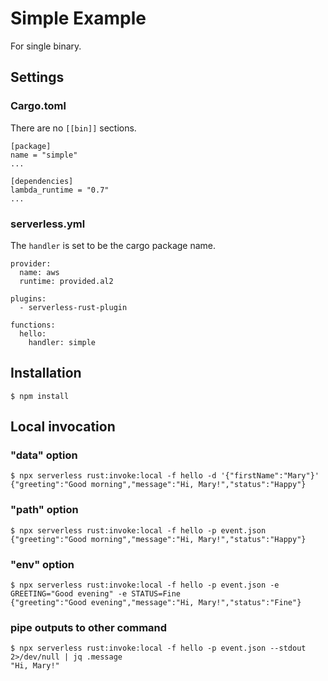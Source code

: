 # Simple Example

For single binary.

## Settings

### Cargo.toml

There are no `[[bin]]` sections.

```
[package]
name = "simple"
...

[dependencies]
lambda_runtime = "0.7"
...
```

### serverless.yml

The `handler` is set to be the cargo package name.

```
provider:
  name: aws
  runtime: provided.al2

plugins:
  - serverless-rust-plugin

functions:
  hello:
    handler: simple
```

## Installation

```
$ npm install
```

## Local invocation

### "data" option

```
$ npx serverless rust:invoke:local -f hello -d '{"firstName":"Mary"}'
{"greeting":"Good morning","message":"Hi, Mary!","status":"Happy"}

```

### "path" option

```
$ npx serverless rust:invoke:local -f hello -p event.json
{"greeting":"Good morning","message":"Hi, Mary!","status":"Happy"}
```

### "env" option

```
$ npx serverless rust:invoke:local -f hello -p event.json -e GREETING="Good evening" -e STATUS=Fine
{"greeting":"Good evening","message":"Hi, Mary!","status":"Fine"}
```

### pipe outputs to other command

```
$ npx serverless rust:invoke:local -f hello -p event.json --stdout 2>/dev/null | jq .message
"Hi, Mary!"
```
